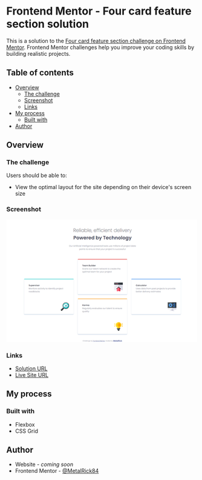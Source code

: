 # Frontend Mentor - Four card feature section solution

This is a solution to the [Four card feature section challenge on Frontend Mentor](https://www.frontendmentor.io/challenges/four-card-feature-section-weK1eFYK). Frontend Mentor challenges help you improve your coding skills by building realistic projects. 

## Table of contents

- [Overview](#overview)
  - [The challenge](#the-challenge)
  - [Screenshot](#screenshot)
  - [Links](#links)
- [My process](#my-process)
  - [Built with](#built-with)
- [Author](#author)

## Overview

### The challenge

Users should be able to:

- View the optimal layout for the site depending on their device's screen size

### Screenshot

![solution-screenshot](./images/solution-screenshot.png)

### Links

- [Solution URL](https://github.com/MetalRick84/FrontEndMentor-05-four-card-feature-section)
- [Live Site URL](https://metalrick84.github.io/FrontEndMentor-05-four-card-feature-section/)

## My process

### Built with

- Flexbox
- CSS Grid

## Author

- Website - *coming soon*
- Frontend Mentor - [@MetalRick84](https://www.frontendmentor.io/profile/MetalRick84)


